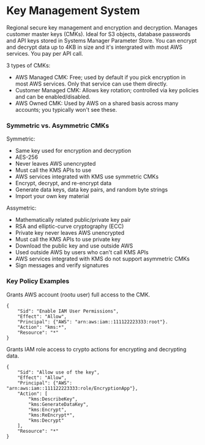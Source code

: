 # Key Management System
Regional secure key management and encryption and decryption. Manages customer master keys (CMKs). Ideal for S3 objects, database passwords and API keys stored in Systems Manager Parameter Store.
You can encrypt and decrypt data up to 4KB in size and it's intergrated with most AWS services. You pay per API call.

3 types of CMKs:
- AWS Managed CMK: Free; used by default if you pick encryption in most AWS services. Only that service can use them directly.
- Customer Managed CMK: Allows key rotation; controlled via key policies and can be enabled/disabled.
- AWS Owned CMK: Used by AWS on a shared basis across many accounts; you typically won't see these.

### Symmetric vs. Asymmetric CMKs
Symmetric:
- Same key used for encryption and decryption
- AES-256
- Never leaves AWS unencrypted
- Must call the KMS APIs to use
- AWS services integrated with KMS use symmetric CMKs
- Encrypt, decrypt, and re-encrypt data
- Generate data keys, data key pairs, and random byte strings
- Import your own key material


Assymetric:
- Mathematically related public/private key pair
- RSA and elliptic-curve cryptography (ECC)
- Private key never leaves AWS unencrypted
- Must call the KMS APIs to use private key
- Download the public key and use outside AWS
- Used outside AWS by users who can't call KMS APIs
- AWS services integrated with KMS do not support asymmetric CMKs
- Sign messages and verify signatures

### Key Policy Examples
Grants AWS account (rootu user) full access to the CMK.
```
{
    "Sid": "Enable IAM User Permissions",
    "Effect": "Allow",
    "Principal": {"AWS": "arn:aws:iam::111122223333:root"}.
    "Action": "kms:*",
    "Resource": "*"
}
```

Grants IAM role access to crypto actions for encrypting and decrypting data.
```
{
    "Sid": "Allow use of the key",
    "Effect": "Allow",
    "Principal": {"AWS": "arn:aws:iam::111122223333:role/EncryptionApp"},
    "Action": [
        "kms:DescribeKey",
        "kms:GenerateDataKey",
        "kms:Encrypt",
        "kms:ReEncrypt*",
        "kms:Decrypt"
    ],
    "Resource": "*"
}
```